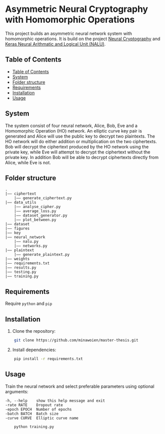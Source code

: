 # Asymmetric Neural Cryptography with Homomorphic Operations

This project builds an asymmetric neural network system with homomorphic operations. It is build on the project [Neural Cryptography](https://github.com/minawoien/Neural-Cryptography) and [Keras Neural Arithmatic and Logical Unit (NALU)](https://github.com/titu1994/keras-neural-alu/tree/master). 

## Table of Contents
  - [Table of Contents](#table-of-contents)
  - [System](#system)
  - [Folder structure](#folder-structure)
  - [Requirements](#requirements)
  - [Installation](#installation)
  - [Usage](#usage)

## System
The system consist of four neural network, Alice, Bob, Eve and a Homomorphic Operation (HO) network. An elliptic curve key pair is generated and Alice will use the public key to decrypt two plaintexts. The HO network will do either addition or multiplication on the two ciphertexts. Bob will decrypt the ciphertext produced by the HO network using the private key, while Eve will attempt to decrypt the ciphertext without the private key. In addition Bob will be able to decrypt ciphertexts directly from Alice, while Eve is not.

## Folder structure

    .
    |–– ciphertext
        |–– generate_ciphertext.py
    |–– data_utils
        |–– analyse_cipher.py
        |–– average_loss.py
        |–– dataset_generator.py
        |–– plot_between.py
    |–– dataset
    |–– figures
    |–– key
    |–– neural_network
        |–– nalu.py
        |–– networks.py
    |–– plaintext
        |–– generate_plaintext.py
    |–– weights
    |–– requirements.txt
    |–– results.py
    |–– testing.py
    |–– training.py


## Requirements
Require `python` and `pip`

## Installation
1. Clone the repository:
```bash
    git clone https://github.com/minawoien/master-thesis.git
```

2. Install dependencies:
```bash
    pip install -r requirements.txt
 ```

## Usage
Train the neural network and select preferable parameters using optional arguments:
  ```
  -h, --help    show this help message and exit
  -rate RATE    Dropout rate
  -epoch EPOCH  Number of epochs
  -batch BATCH  Batch size
  -curve CURVE  Elliptic curve name
  ```

```bash
    python training.py
```